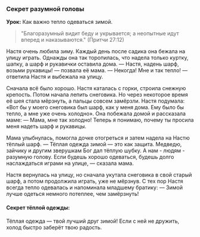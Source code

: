 ### Секрет разумной головы

**Урок:** Как важно тепло одеваться зимой.

> "Благоразумный видит беду и укрывается; а неопытные идут вперед и наказываются." (Притчи 27:12)

Настя очень любила зиму. Каждый день после садика она бежала на улицу играть. Однажды она так торопилась, что надела только куртку, шапку, а шарф и рукавички оставила дома.
— Настя, надень шарф, возьми рукавицы! — позвала её мама.
— Некогда! Мне и так тепло! — ответила Настя и выбежала на улицу.

Сначала всё было хорошо. Настя каталась с горки, строила снежную крепость. Потом начала лепить снеговика. Но через некоторое время её шея стала мёрзнуть, а пальцы совсем замёрзли.
Настя подумала: «Вот бы у моего снеговика был шарф, как у меня дома. Ему было бы тепло, а мне уже очень холодно».
Она побежала домой и рассказала маме:
— Мама, мне так холодно! Теперь я понимаю, почему ты просила меня надеть шарф и рукавицы.

Мама улыбнулась, помогла дочке отогреться и затем надела на Настю тёплый шарф.
— Тёплая одежда зимой — это как защита. Медведю, зайчику и другим зверушкам Бог дал тёплую шубку. А нам - людям - разумную голову. Если будешь хорошо одеваться, будешь долго наслаждаться играми на улице, — сказала мама.

Настя вернулась на улицу, но сначала укутала снеговика в свой старый шарф, а потом продолжила играть, уже не мёрзнув. С тех пор Настя всегда тепло одевалась и напоминала младшему братику:
— Зимой лучше одеться немного потеплее, чем замёрзнуть!

#### Секрет тёплой одежды:
Тёплая одежда — твой лучший друг зимой! Если с ней не дружить, холод быстро заберёт твою радость.
